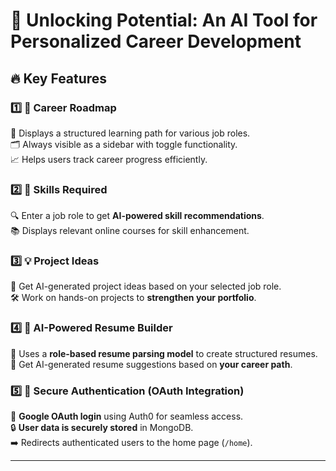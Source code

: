 # 🚀 Unlocking Potential: An AI Tool for Personalized Career Development  


## 🔥 Key Features  

### 1️⃣ **📌 Career Roadmap**  
📍 Displays a structured learning path for various job roles.  
🗂️ Always visible as a sidebar with toggle functionality.  
📈 Helps users track career progress efficiently.  

### 2️⃣ **🎯 Skills Required**  
🔍 Enter a job role to get **AI-powered skill recommendations**.  
📚 Displays relevant online courses for skill enhancement.  

### 3️⃣ **💡 Project Ideas**  
🚀 Get AI-generated project ideas based on your selected job role.  
🛠️ Work on hands-on projects to **strengthen your portfolio**.  

### 4️⃣ **📄 AI-Powered Resume Builder**  
🤖 Uses a **role-based resume parsing model** to create structured resumes.  
📝 Get AI-generated resume suggestions based on **your career path**.  

### 5️⃣ **🔐 Secure Authentication (OAuth Integration)**  
🔑 **Google OAuth login** using Auth0 for seamless access.  
🔒 **User data is securely stored** in MongoDB.  
➡️ Redirects authenticated users to the home page (`/home`).  

---



